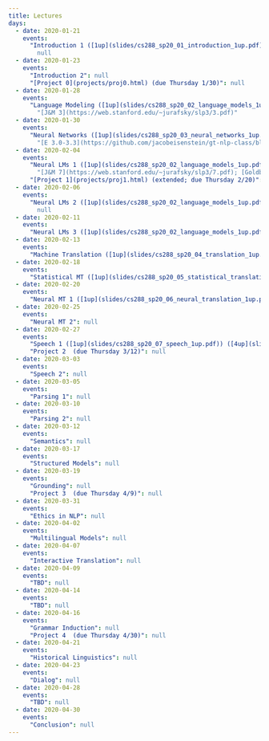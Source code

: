 ```yaml
---
title: Lectures
days:
  - date: 2020-01-21
    events:
      "Introduction 1 ([1up](slides/cs288_sp20_01_introduction_1up.pdf)) ([6up](slides/cs288_sp20_01_introduction_6up.pdf))":
        null
  - date: 2020-01-23
    events:
      "Introduction 2": null
      "[Project 0](projects/proj0.html) (due Thursday 1/30)": null
  - date: 2020-01-28
    events:
      "Language Modeling ([1up](slides/cs288_sp20_02_language_models_1up.pdf)) ([4up](slides/cs288_sp20_02_language_models_4up.pdf))":
        "[J&M 3](https://web.stanford.edu/~jurafsky/slp3/3.pdf)"
  - date: 2020-01-30
    events:
      "Neural Networks ([1up](slides/cs288_sp20_03_neural_networks_1up.pdf)) ([4up](slides/cs288_sp20_03_neural_networks_4up.pdf)) ([demo](https://colab.research.google.com/drive/1bQRo_13IKuxk4xoqOWU7z5GWUuPuvzbu)) ([tips](https://colab.research.google.com/drive/16Mw62pK8stJ6fapBc6SVmRMZN-2GXGH4))":
        "[E 3.0-3.3](https://github.com/jacobeisenstein/gt-nlp-class/blob/master/notes/eisenstein-nlp-notes.pdf); [J&M 6](https://web.stanford.edu/~jurafsky/slp3/6.pdf); [G 1-5](http://u.cs.biu.ac.il/~yogo/nnlp.pdf)"
  - date: 2020-02-04
    events:
      "Neural LMs 1 ([1up](slides/cs288_sp20_02_language_models_1up.pdf)) ([4up](slides/cs288_sp20_02_language_models_4up.pdf))":
        "[J&M 7](https://web.stanford.edu/~jurafsky/slp3/7.pdf); [Goldberg 10-11](http://u.cs.biu.ac.il/~yogo/nnlp.pdf)"
      "[Project 1](projects/proj1.html) (extended; due Thursday 2/20)": null
  - date: 2020-02-06
    events:
      "Neural LMs 2 ([1up](slides/cs288_sp20_02_language_models_1up.pdf)) ([4up](slides/cs288_sp20_02_language_models_4up.pdf))":
        null
  - date: 2020-02-11
    events:
      "Neural LMs 3 ([1up](slides/cs288_sp20_02_language_models_1up.pdf)) ([4up](slides/cs288_sp20_02_language_models_4up.pdf))": null
  - date: 2020-02-13
    events:
      "Machine Translation ([1up](slides/cs288_sp20_04_translation_1up.pdf)) ([4up](slides/cs288_sp20_04_translation_4up.pdf))": "[IBM Model 1](slides/lecture-ibm-model1.pdf)"
  - date: 2020-02-18
    events:
      "Statistical MT ([1up](slides/cs288_sp20_05_statistical_translation_1up.pdf)) ([4up](slides/cs288_sp20_05_statistical_translation_4up.pdf))": "[Stat MT Book](http://statmt.org/book/)"
  - date: 2020-02-20
    events:
      "Neural MT 1 ([1up](slides/cs288_sp20_06_neural_translation_1up.pdf)) ([4up](slides/cs288_sp20_06_neural_translation_4up.pdf))": "[Attention](https://arxiv.org/abs/1409.0473) [Transformer](https://arxiv.org/abs/1706.03762)"
  - date: 2020-02-25
    events:
      "Neural MT 2": null
  - date: 2020-02-27
    events:
      "Speech 1 ([1up](slides/cs288_sp20_07_speech_1up.pdf)) ([4up](slides/cs288_sp20_07_speech_4up.pdf))": null
      "Project 2  (due Thursday 3/12)": null
  - date: 2020-03-03
    events:
      "Speech 2": null
  - date: 2020-03-05
    events:
      "Parsing 1": null
  - date: 2020-03-10
    events:
      "Parsing 2": null
  - date: 2020-03-12
    events:
      "Semantics": null
  - date: 2020-03-17
    events:
      "Structured Models": null
  - date: 2020-03-19
    events:
      "Grounding": null
      "Project 3  (due Thursday 4/9)": null
  - date: 2020-03-31
    events:
      "Ethics in NLP": null
  - date: 2020-04-02
    events:
      "Multilingual Models": null
  - date: 2020-04-07
    events:
      "Interactive Translation": null
  - date: 2020-04-09
    events:
      "TBD": null
  - date: 2020-04-14
    events:
      "TBD": null
  - date: 2020-04-16
    events:
      "Grammar Induction": null
      "Project 4  (due Thursday 4/30)": null
  - date: 2020-04-21
    events:
      "Historical Linguistics": null
  - date: 2020-04-23
    events:
      "Dialog": null
  - date: 2020-04-28
    events:
      "TBD": null
  - date: 2020-04-30
    events:
      "Conclusion": null
---
```

